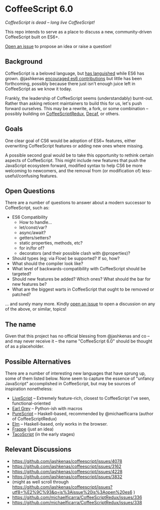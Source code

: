# CoffeeScript 6.0
*CoffeeScript is dead – long live CoffeeScript!*

This repo intends to serve as a place to discuss a new, community-driven CoffeeScript built on ES6+. 

[Open an issue](https://github.com/coffeescript6/discuss/issues/new) to propose an idea or raise a question!


## Background

CoffeeScript is a beloved language, but [has languished](https://github.com/jashkenas/coffeescript/issues/4078#issuecomment-231246672) while ES6 has grown. 
@jashkenas [encouraged es6 contributions](https://github.com/jashkenas/coffeescript/issues/4078#issuecomment-177468643) but little has been forthcoming, possibly because there just isn't enough juice left in CoffeeScript as we know it today. 

Frankly, the leadership of CoffeeScript seems (understandably) burnt-out. Rather than asking reticent maintainers to build this for us, let's push forward ourselves. This may be a rewrite, a fork, or some combination – possibly building on [CoffeeScriptRedux](https://github.com/michaelficarra/CoffeeScriptRedux), [Decaf](https://github.com/rainforestapp/decaf/), or others.


## Goals

One clear goal of CS6 would be adoption of ES6+ features, either overwriting CoffeeScript features or adding new ones where missing. 

A possible second goal would be to take this opportunity to rethink certain aspects of CoffeeScript. This might include new features that push the JavaScript ecosystem forward, modified syntax to help CS6 be more welcoming to newcomers, and the removal from (or modification of) less-useful/confusing features.


## Open Questions

There are a number of questions to answer about a modern successor to CoffeeScript, such as: 

- ES6 Compatibility
  - How to handle...
  - let/const/var?
  - async/await? 
  - getters/setters? 
  - static properties, methods, etc?
  - for in/for of?
  - decorators (and their possible clash with @properties)?
- Should types (eg; via Flow) be supported? If so, how?
- What should the compiler look like? 
- What level of backwards-compatibility with CoffeeScript should be targeted?
- Should new features be added? Which ones? What should the bar for new features be?
- What are the biggest warts in CoffeeScript that ought to be removed or patched?

... and surely many more. Kindly [open an issue](https://github.com/coffeescript6/discuss/issues/new) to open a discussion on any of the above, or similar, topics!


## The name
Given that this project has no official blessing from @jashkenas and co – and may never receive it – the name "CoffeeScript 6.0" should be thought of as a placeholder. 


## Possible Alternatives
There are a number of interesting new languages that have sprung up, some of them listed below. None seem to capture the essence of "unfancy JavaScript" accomplished in CoffeeScript, but may be sources of inspiration nonetheless:

- [LiveScript](http://livescript.net/) – Extremely feature-rich, closest to CoffeeScript I've seen, functional-oriented
- [Earl Grey](http://www.earl-grey.io/) – Python-ish with macros
- [PureScript](http://www.purescript.org/) – Haskell-based, recommended by @michaelficarra (author of CoffeeScriptRedux)
- [Elm](http://elm-lang.org/) – Haskell-based, only works in the browser.
- [Frappe](https://github.com/lydell/frappe) (just an idea)
- [TacoScript](https://github.com/forivall/tacoscript) (in the early stages)


## Relevant Discussions
- https://github.com/jashkenas/coffeescript/issues/4078
- https://github.com/jashkenas/coffeescript/issues/3162
- https://github.com/jashkenas/coffeescript/issues/4228
- https://github.com/jashkenas/coffeescript/issues/3832
- (might as well scroll through https://github.com/jashkenas/coffeescript/issues?utf8=%E2%9C%93&q=is%3Aissue%20is%3Aopen%20es6 )
- https://github.com/michaelficarra/CoffeeScriptRedux/issues/336
- https://github.com/michaelficarra/CoffeeScriptRedux/issues/338
